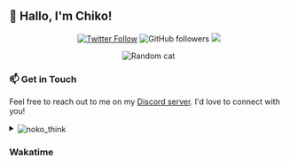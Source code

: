 ## 👋 Hallo, I'm Chiko!

<div align="center">

[![Twitter Follow](https://img.shields.io/twitter/follow/chikoxq?label=Follow)](https://twitter.com/intent/follow?screen_name=chikoxq)
![GitHub followers](https://img.shields.io/github/followers/chikof?label=Follow&style=social)
![](https://komarev.com/ghpvc/?username=chikof&color=blue)

</div>

<a href="https://cataas.com">
<img src="https://cataas.com/cat?type=square" align="right" width="300"alt="Random cat">
</a>

<div><picture><img src="https://raw.githubusercontent.com/carbon-language/carbon-lang/refs/heads/trunk/docs/images/bumper.png" alt=""></picture></div>

### 📫 Get in Touch
Feel free to reach out to me on my [Discord server](https://discord.gg/sejc7TnX6N). I'd love to connect with you!

<details>
<summary>
<img src="https://cdn3.emoji.gg/emojis/64203-noko-think.png" width="35px" height="35px" alt="noko_think" align="center">

### Wakatime
</summary>

<!--START_SECTION:waka-->
![Code Time](http://img.shields.io/badge/Code%20Time-2%2C385%20hrs%2018%20mins-blue)

![Profile Views](http://img.shields.io/badge/Profile%20Views-1-blue)

![Lines of code](https://img.shields.io/badge/From%20Hello%20World%20I%27ve%20Written-9.5%20million%20lines%20of%20code-blue)

**🐱 My GitHub Data** 

> 📦 106.2 kB Used in GitHub's Storage 
 > 
> 🏆 337 Contributions in the Year 2025
 > 
> 💼 Opted to Hire
 > 
> 📜 40 Public Repositories 
 > 
> 🔑 32 Private Repositories 
 > 
**I'm a Night 🦉** 

```text
🌞 Morning                931 commits         █░░░░░░░░░░░░░░░░░░░░░░░░   05.17 % 
🌆 Daytime                5672 commits        ████████░░░░░░░░░░░░░░░░░   31.50 % 
🌃 Evening                8480 commits        ████████████░░░░░░░░░░░░░   47.10 % 
🌙 Night                  2923 commits        ████░░░░░░░░░░░░░░░░░░░░░   16.23 % 
```
📅 **I'm Most Productive on Sunday** 

```text
Monday                   2083 commits        ███░░░░░░░░░░░░░░░░░░░░░░   11.57 % 
Tuesday                  1276 commits        ██░░░░░░░░░░░░░░░░░░░░░░░   07.09 % 
Wednesday                2500 commits        ███░░░░░░░░░░░░░░░░░░░░░░   13.88 % 
Thursday                 2604 commits        ████░░░░░░░░░░░░░░░░░░░░░   14.46 % 
Friday                   3370 commits        █████░░░░░░░░░░░░░░░░░░░░   18.72 % 
Saturday                 2393 commits        ███░░░░░░░░░░░░░░░░░░░░░░   13.29 % 
Sunday                   3780 commits        █████░░░░░░░░░░░░░░░░░░░░   20.99 % 
```


📊 **This Week I Spent My Time On** 

```text
🕑︎ Time Zone: Europe/London

💬 Programming Languages: 
Rust                     7 hrs 8 mins        ██████████████████░░░░░░░   71.21 % 
Nix                      40 mins             ██░░░░░░░░░░░░░░░░░░░░░░░   06.64 % 
SQL                      28 mins             █░░░░░░░░░░░░░░░░░░░░░░░░   04.65 % 
Makefile                 26 mins             █░░░░░░░░░░░░░░░░░░░░░░░░   04.37 % 
TOML                     19 mins             █░░░░░░░░░░░░░░░░░░░░░░░░   03.17 % 

🔥 Editors: 
Neovim                   10 hrs 2 mins       █████████████████████████   100.00 % 

💻 Operating System: 
Linux                    10 hrs 2 mins       █████████████████████████   100.00 % 
```

**I Mostly Code in TypeScript** 

```text
TypeScript               32 repos            ██████████░░░░░░░░░░░░░░░   39.51 % 
Rust                     30 repos            █████████░░░░░░░░░░░░░░░░   37.04 % 
Nix                      6 repos             ██░░░░░░░░░░░░░░░░░░░░░░░   07.41 % 
Lua                      3 repos             █░░░░░░░░░░░░░░░░░░░░░░░░   03.70 % 
Svelte                   2 repos             █░░░░░░░░░░░░░░░░░░░░░░░░   02.47 % 
```




 Last Updated on 04/07/2025 01:09:59 UTC
<!--END_SECTION:waka-->

</details>

<!--
<p align="center">
     <a href="https://discord.gg/HhybNhchcC"><img src="https://invidget.switchblade.xyz/sejc7TnX6N" align="center" ><a>
</p> 
-->
